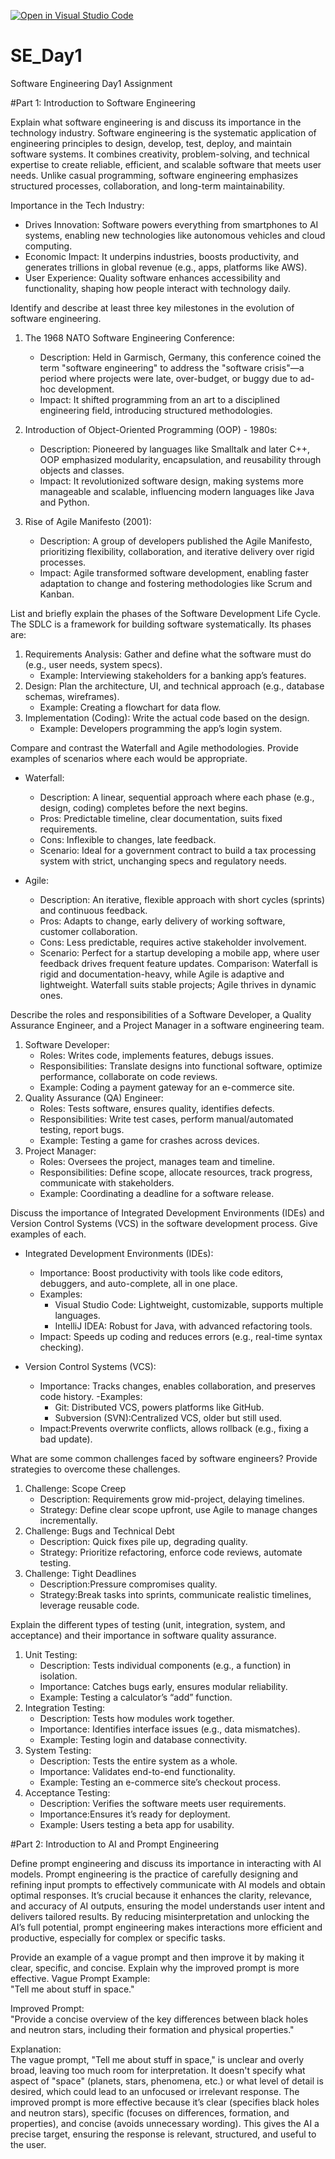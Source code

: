 [![Open in Visual Studio Code](https://classroom.github.com/assets/open-in-vscode-2e0aaae1b6195c2367325f4f02e2d04e9abb55f0b24a779b69b11b9e10269abc.svg)](https://classroom.github.com/online_ide?assignment_repo_id=18509525&assignment_repo_type=AssignmentRepo)
# SE_Day1
Software Engineering Day1 Assignment

#Part 1: Introduction to Software Engineering

Explain what software engineering is and discuss its importance in the technology industry.
Software engineering is the systematic application of engineering principles to design, develop, test, deploy, and maintain software systems. It combines creativity, problem-solving, and technical expertise to create reliable, efficient, and scalable software that meets user needs. Unlike casual programming, software engineering emphasizes structured processes, collaboration, and long-term maintainability.

Importance in the Tech Industry:
-  Drives Innovation: Software powers everything from smartphones to AI systems, enabling new technologies like autonomous vehicles and cloud computing.
- Economic Impact: It underpins industries, boosts productivity, and generates trillions in global revenue (e.g., apps, platforms like AWS).
- User Experience: Quality software enhances accessibility and functionality, shaping how people interact with technology daily.


Identify and describe at least three key milestones in the evolution of software engineering.
1. The 1968 NATO Software Engineering Conference:
   - Description: Held in Garmisch, Germany, this conference coined the term "software engineering" to address the "software crisis"—a period where projects were late, over-budget, or buggy due to ad-hoc development.
   - Impact: It shifted programming from an art to a disciplined engineering field, introducing structured methodologies.

2. Introduction of Object-Oriented Programming (OOP) - 1980s:
   - Description: Pioneered by languages like Smalltalk and later C++, OOP emphasized modularity, encapsulation, and reusability through objects and classes.
   - Impact: It revolutionized software design, making systems more manageable and scalable, influencing modern languages like Java and Python.

3. Rise of Agile Manifesto (2001):
   - Description: A group of developers published the Agile Manifesto, prioritizing flexibility, collaboration, and iterative delivery over rigid processes.
   - Impact: Agile transformed software development, enabling faster adaptation to change and fostering methodologies like Scrum and Kanban.


List and briefly explain the phases of the Software Development Life Cycle.
The SDLC is a framework for building software systematically. Its phases are:
1. Requirements Analysis: Gather and define what the software must do (e.g., user needs, system specs).
   - Example: Interviewing stakeholders for a banking app’s features.
2. Design: Plan the architecture, UI, and technical approach (e.g., database schemas, wireframes).
   - Example: Creating a flowchart for data flow.
3. Implementation (Coding): Write the actual code based on the design.
   - Example: Developers programming the app’s login system.


Compare and contrast the Waterfall and Agile methodologies. Provide examples of scenarios where each would be appropriate.
- Waterfall:
  - Description: A linear, sequential approach where each phase (e.g., design, coding) completes before the next begins.
  - Pros: Predictable timeline, clear documentation, suits fixed requirements.
  - Cons: Inflexible to changes, late feedback.
  - Scenario: Ideal for a government contract to build a tax processing system with strict, unchanging specs and regulatory needs.

- Agile:
  - Description: An iterative, flexible approach with short cycles (sprints) and continuous feedback.
  - Pros: Adapts to change, early delivery of working software, customer collaboration.
  - Cons: Less predictable, requires active stakeholder involvement.
  - Scenario: Perfect for a startup developing a mobile app, where user feedback drives frequent feature updates. Comparison: Waterfall is rigid and documentation-heavy, while Agile is adaptive and lightweight. Waterfall suits stable projects; Agile thrives in dynamic ones.



Describe the roles and responsibilities of a Software Developer, a Quality Assurance Engineer, and a Project Manager in a software engineering team.
1. Software Developer:
   - Roles: Writes code, implements features, debugs issues.
   - Responsibilities: Translate designs into functional software, optimize performance, collaborate on code reviews.
   - Example: Coding a payment gateway for an e-commerce site.
2. Quality Assurance (QA) Engineer:
   - Roles: Tests software, ensures quality, identifies defects.
   - Responsibilities: Write test cases, perform manual/automated testing, report bugs.
   - Example: Testing a game for crashes across devices.
3. Project Manager:
   - Roles: Oversees the project, manages team and timeline.
   - Responsibilities: Define scope, allocate resources, track progress, communicate with stakeholders.
   - Example: Coordinating a deadline for a software release.


Discuss the importance of Integrated Development Environments (IDEs) and Version Control Systems (VCS) in the software development process. Give examples of each.
- Integrated Development Environments (IDEs):
  - Importance: Boost productivity with tools like code editors, debuggers, and auto-complete, all in one place.
  - Examples: 
    - Visual Studio Code: Lightweight, customizable, supports multiple languages.
    - IntelliJ IDEA: Robust for Java, with advanced refactoring tools.
  - Impact: Speeds up coding and reduces errors (e.g., real-time syntax checking).

- Version Control Systems (VCS):
  - Importance: Tracks changes, enables collaboration, and preserves code history.
  -Examples: 
    - Git: Distributed VCS, powers platforms like GitHub.
    - Subversion (SVN):Centralized VCS, older but still used.
  - Impact:Prevents overwrite conflicts, allows rollback (e.g., fixing a bad update).


What are some common challenges faced by software engineers? Provide strategies to overcome these challenges.
1. Challenge: Scope Creep
   - Description:  Requirements grow mid-project, delaying timelines.
   - Strategy: Define clear scope upfront, use Agile to manage changes incrementally.
2. Challenge: Bugs and Technical Debt
   -  Description: Quick fixes pile up, degrading quality.
   - Strategy: Prioritize refactoring, enforce code reviews, automate testing.
3. Challenge: Tight Deadlines
   - Description:Pressure compromises quality.
   - Strategy:Break tasks into sprints, communicate realistic timelines, leverage reusable code.


Explain the different types of testing (unit, integration, system, and acceptance) and their importance in software quality assurance.
1. Unit Testing:
   - Description: Tests individual components (e.g., a function) in isolation.
   - Importance: Catches bugs early, ensures modular reliability.
   - Example: Testing a calculator’s “add” function.
2. Integration Testing:
   - Description: Tests how modules work together.
   - Importance: Identifies interface issues (e.g., data mismatches).
   - Example: Testing login and database connectivity.
3. System Testing:
   - Description: Tests the entire system as a whole.
   - Importance: Validates end-to-end functionality.
   - Example: Testing an e-commerce site’s checkout process.
4. Acceptance Testing:
   - Description: Verifies the software meets user requirements.
   - Importance:Ensures it’s ready for deployment.
   - Example: Users testing a beta app for usability.


#Part 2: Introduction to AI and Prompt Engineering


Define prompt engineering and discuss its importance in interacting with AI models.
Prompt engineering is the practice of carefully designing and refining input prompts to effectively communicate with AI models and obtain optimal responses. It’s crucial because it enhances the clarity, relevance, and accuracy of AI outputs, ensuring the model understands user intent and delivers tailored results. By reducing misinterpretation and unlocking the AI’s full potential, prompt engineering makes interactions more efficient and productive, especially for complex or specific tasks.


Provide an example of a vague prompt and then improve it by making it clear, specific, and concise. Explain why the improved prompt is more effective.
Vague Prompt Example:  
"Tell me about stuff in space."

Improved Prompt:  
"Provide a concise overview of the key differences between black holes and neutron stars, including their formation and physical properties."

Explanation:  
The vague prompt, "Tell me about stuff in space," is unclear and overly broad, leaving too much room for interpretation. It doesn't specify what aspect of "space" (planets, stars, phenomena, etc.) or what level of detail is desired, which could lead to an unfocused or irrelevant response. The improved prompt is more effective because it’s clear (specifies black holes and neutron stars), specific (focuses on differences, formation, and properties), and concise (avoids unnecessary wording). This gives the AI a precise target, ensuring the response is relevant, structured, and useful to the user.
